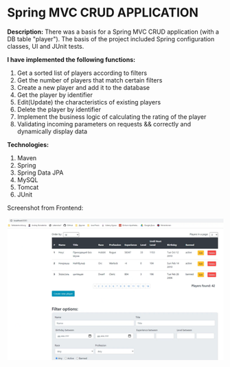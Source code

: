 # Spring MVC CRUD APPLICATION

<p>
</p>

<b>Description:</b>
There was a basis for a Spring MVC CRUD application (with a DB table "player"). 
The basis of the project included Spring configuration classes, UI and JUnit tests.

<b>I have implemented the following functions:</b>
1. Get a sorted list of players according to filters
2. Get the number of players that match certain filters
3. Create a new player and add it to the database
4. Get the player by identifier
5. Edit(Update) the characteristics of existing players
6. Delete the player by identifier
9. Implement the business logic of calculating the rating of the player
10. Validating incoming parameters on requests && correctly and dynamically display data 

<b>Technologies:</b>
1. Maven
2. Spring
3. Spring Data JPA
4. MySQL
5. Tomcat
6. JUnit

Screenshot from Frontend:
<br/>
<br/>
<img src="src/main/webapp/resources/img.png" alt="drawing" style="width:600px;"/>
